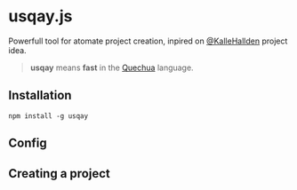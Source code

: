 # usqay.js

Powerfull tool for atomate project creation, inpired on [@KalleHallden](https://github.com/KalleHallden/ProjectInitializationAutomation) project idea.

> **usqay** means **fast** in the [Quechua](https://es.wikipedia.org/wiki/Lenguas_quechuas) language.

## Installation

```
npm install -g usqay
```

## Config



## Creating a project